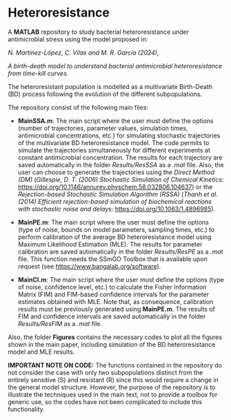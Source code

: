 # Heteroresistance

A **MATLAB** repository to study bacterial heteroresistance under antimicrobial stress using the model proposed in: 

*N. Martínez-López, C. Vilas and M. R. García (2024),*

*A birth-death model to understand bacterial antimicrobial heteroresistance from time-kill curves.* 

The heteroresistant population is modelled as a multivariate Birth-Death (BD) process following the evolution of the different subpopulations.

The repository consist of the following main files:

- **MainSSA.m**: The main script where the user must define the options (number of trajectories, parameter values, simulation times, antimicrobial concentrations, etc.) for simulating stochastic trajectories of the multivariate BD heteroresistance model. The code permits to simulate the trajectories simultaneously for different experiments at constant antimicrobial concentration. The results for each trajectory are saved automatically in the folder *Results/ResSSA* as a *.mat* file. Also, the user can choose to generate the trajectories using the *Direct Method (DM)* (*Gillespie, D. T. (2006) Stochastic Simulation of Chemical Kinetics*: https://doi.org/10.1146/annurev.physchem.58.032806.104637) or the *Rejection-based Stochastic Simulation Algorithm (RSSA)* (*Thanh et al. (2014) Efficient rejection-based simulation of biochemical reactions with stochastic noise and delays*: https://doi.org/10.1063/1.4896985).

- **MainPE.m**: The main script where the user must define the options (type of noise, bounds on model parameters, sampling times, etc.) to perform calibration of the average BD heteroresistance model using Maximum Likelihood Estimation (MLE). The results for parameter calibration are saved automatically in the folder *Results/ResPE* as a *.mat* file. This function needs the SSmGO Toolbox that is available upon request (see https://www.bangalab.org/software).
  
- **MainCI.m**: The main script where the user must define the options (type of noise, confidence level, etc.) to calculate the Fisher Information Matrix (FIM) and FIM-based confidence intervals for the parameter estimates obtained with MLE. Note that, as consequence, calibration results must be previously generated using **MainPE.m**. The results of FIM and confidence intervals are saved automatically in the folder *Results/ResFIM* as a *.mat* file.

Also, the folder **Figures** contains the necessary codes to plot all the figures shown in the main paper, including simulation of the BD heteroresistance model and MLE results.

**IMPORTANT NOTE ON CODE:** The functions contained in the repository do not consider the case with only two subpopulations distinct from the entirely sensitive (S) and resistant (R) since this would require a change in the general model structure. However, the purpose of the repository is to illustrate the techniques used in the main text, not to provide a toolbox for generic use, so the codes have not been complicated to include this functionality.
